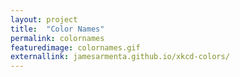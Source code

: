 ```yaml
---
layout: project
title:  "Color Names"
permalink: colornames
featuredimage: colornames.gif
externallink: jamesarmenta.github.io/xkcd-colors/
---
```

